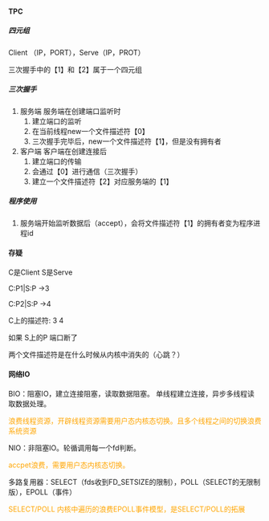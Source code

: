 #### TPC

##### 四元组

Client （IP，PORT），Serve（IP，PROT）

三次握手中的【1】和【2】属于一个四元组

##### 三次握手

1. 服务端
   服务端在创建端口监听时
   1. 建立端口的监听
   2. 在当前线程new一个文件描述符【0】
   3. 三次握手完毕后，new一个文件描述符【1】，但是没有拥有者
2. 客户端
   客户端在创建连接后
   1. 建立端口的传输
   2. 会通过【0】进行通信（三次握手）
   3. 建立一个文件描述符【2】对应服务端的【1】

##### 程序使用

1. 服务端开始监听数据后（accept），会将文件描述符【1】的拥有者变为程序进程id



#### 存疑

C是Client S是Serve

C:P1|S:P ->3

C:P2|S:P ->4 

C上的描述符: 3 4

如果 S上的P 端口断了

两个文件描述符是在什么时候从内核中消失的（心跳？）

#### 网络IO

BIO：阻塞IO，建立连接阻塞，读取数据阻塞。	单线程建立连接，异步多线程读取数据处理。

<font color="orange">浪费线程资源，开辟线程资源需要用户态内核态切换。且多个线程之间的切换浪费系统资源</font>

NIO：非阻塞IO。轮循调用每一个fd判断。

<font color="orange">accpet浪费，需要用户态内核态切换。</font>

多路复用器：SELECT（fds收到FD_SETSIZE的限制），POLL（SELECT的无限制版），EPOLL（事件）

<font color="orange">SELECT/POLL 内核中遍历的浪费</font><font color="orange">EPOLL事件模型，是SELECT/POLL的拓展</font>



